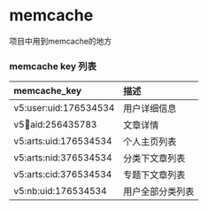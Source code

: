 # memcache
项目中用到memcache的地方

### memcache key 列表  

| memcache_key           |  描述  |
| :--------         | :---------|
|v5:user:uid:176534534|用户详细信息|
|v5:art:aid:256435783|文章详情|
|v5:arts:uid:176534534|个人主页列表|
|v5:arts:nid:376534534|分类下文章列表|
|v5:arts:cid:376534534|专题下文章列表|
|v5:nb:uid:176534534|用户全部分类列表|

